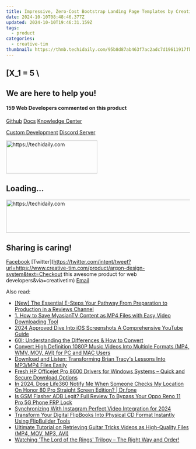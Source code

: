 ```yaml
---
title: Impressive, Zero-Cost Bootstrap Landing Page Templates by Creative Tim – Elevate Your Website Now!
date: 2024-10-10T08:48:46.377Z
updated: 2024-10-10T19:46:31.159Z
tags:
  - product
categories:
  - creative-tim
thumbnail: https://thmb.techidaily.com/95b8d87ab463f7ac2adc7d19611917fbcf5034fba80cc910d2cfc1667a896a93.jpg
---
```


## \[X_1 = 5 \

## We are here to help you!

#### 159 Web Developers commented on this product

[Github](https://github.com/creativetimofficial/argon-design-system) [Docs](https://tools.techidaily.com/creative-tim/products/) [Knowledge Center](https://tools.techidaily.com/creative-tim/products/) 

[Custom Development](https://tools.techidaily.com/creative-tim/products/) [Discord Server](https://discord.com/invite/FhCJCaHdQa) 

<!-- affiliate ads begin -->
<a href="https://bluettius.sjv.io/c/5597632/2139120/17108" target="_top" id="2139120">
  <img src="//a.impactradius-go.com/display-ad/17108-2139120" border="0" alt="https://techidaily.com" width="250" height="90"/>
</a>
<img height="0" width="0" src="https://bluettius.sjv.io/i/5597632/2139120/17108" style="position:absolute;visibility:hidden;" border="0" />
<!-- affiliate ads end -->

## Loading...

<!-- affiliate ads begin -->
<a href="https://appsumo.8odi.net/c/5597632/2118322/7443" target="_top" id="2118322">
  <img src="//a.impactradius-go.com/display-ad/7443-2118322" border="0" alt="https://techidaily.com" width="728" height="90"/>
</a>
<img height="0" width="0" src="https://appsumo.8odi.net/i/5597632/2118322/7443" style="position:absolute;visibility:hidden;" border="0" />
<!-- affiliate ads end -->

## Sharing is caring!

[Facebook](https://www.facebook.com/sharer/sharer.php?u=https://www.creative-tim.com/product/argon-design-system?src=sdkpreparse) [Twitter](https://twitter.com/intent/tweet?url=https://www.creative-tim.com/product/argon-design-system&text=Checkout this awesome product for web developers&via=creativetim) [Email](https://tools.techidaily.com/creative-tim/products/)

<ins class="adsbygoogle"
     style="display:block"
     data-ad-format="autorelaxed"
     data-ad-client="ca-pub-7571918770474297"
     data-ad-slot="1223367746"></ins>

<ins class="adsbygoogle"
     style="display:block"
     data-ad-client="ca-pub-7571918770474297"
     data-ad-slot="8358498916"
     data-ad-format="auto"
     data-full-width-responsive="true"></ins>

<span class="atpl-alsoreadstyle">Also read:</span>
<div><ul>
<li><a href="https://some-skills.techidaily.com/new-the-essential-e-steps-your-pathway-from-preparation-to-production-in-a-reviews-channel/"><u>[New] The Essential E-Steps Your Pathway From Preparation to Production in a Reviews Channel</u></a></li>
<li><a href="https://win-news.techidaily.com/1-how-to-save-myasiantv-content-as-mp4-files-with-easy-video-downloading-tool/"><u>1. How to Save MyasianTV Content as MP4 Files with Easy Video Downloading Tool</u></a></li>
<li><a href="https://youtube-webster.techidaily.com/approved-dive-into-ios-screenshots-a-comprehensive-youtube-guide/"><u>2024 Approved Dive Into iOS Screenshots A Comprehensive YouTube Guide</u></a></li>
<li><a href="https://blog-min.techidaily.com/60i-understanding-the-differences-and-how-to-convert/"><u>60I: Understanding the Differences & How to Convert</u></a></li>
<li><a href="https://win-news.techidaily.com/convert-high-definition-1080p-music-videos-into-multiple-formats-mp4-wmv-mov-avi-for-pc-and-mac-users/"><u>Convert High Definition 1080P Music Videos Into Multiple Formats (MP4, WMV, MOV, AVI) for PC and MAC Users</u></a></li>
<li><a href="https://win-news.techidaily.com/download-and-listen-transforming-brian-tracys-lessons-into-mp3mp4-files-easily/"><u>Download and Listen: Transforming Brian Tracy's Lessons Into MP3/MP4 Files Easily</u></a></li>
<li><a href="https://win-dash.techidaily.com/fresh-hp-officejet-pro-8600-drivers-for-windows-systems-quick-and-secure-download-options/"><u>Fresh HP Officejet Pro 8600 Drivers for Windows Systems – Quick and Secure Download Options</u></a></li>
<li><a href="https://review-topics.techidaily.com/in-2024-dose-life360-notify-me-when-someone-checks-my-location-on-honor-80-pro-straight-screen-edition-drfone-by-drfone-virtual-android/"><u>In 2024, Dose Life360 Notify Me When Someone Checks My Location On Honor 80 Pro Straight Screen Edition? | Dr.fone</u></a></li>
<li><a href="https://android-frp.techidaily.com/is-gsm-flasher-adb-legit-full-review-to-bypass-your-oppo-reno-11-pro-5g-phone-frp-lock-by-drfone-android/"><u>Is GSM Flasher ADB Legit? Full Review To Bypass Your Oppo Reno 11 Pro 5G Phone FRP Lock</u></a></li>
<li><a href="https://instagram-video-files.techidaily.com/synchronizing-with-instagram-perfect-video-integration-for-2024/"><u>Synchronizing With Instagram Perfect Video Integration for 2024</u></a></li>
<li><a href="https://win-news.techidaily.com/transform-your-digital-flipbooks-into-physical-cd-format-instantly-using-flipbuilder-tools/"><u>Transform Your Digital FlipBooks Into Physical CD Format Instantly Using FlipBuilder Tools</u></a></li>
<li><a href="https://win-news.techidaily.com/ultimate-tutorial-on-retrieving-guitar-tricks-videos-as-high-quality-files-mp4-mov-mp3-avi/"><u>Ultimate Tutorial on Retrieving Guitar Tricks Videos as High-Quality Files (MP4, MOV, MP3, AVI)</u></a></li>
<li><a href="https://tech-renaissance.techidaily.com/watching-the-lord-of-the-rings-trilogy-the-right-way-and-order/"><u>Watching 'The Lord of the Rings' Trilogy – The Right Way and Order!</u></a></li>
</ul></div>

